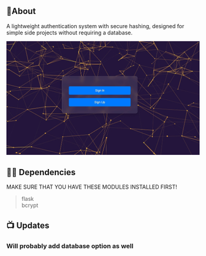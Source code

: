 ## 📝About
A lightweight authentication system with secure hashing, designed for simple side projects without requiring a database.<br>

<img src="1.jpg">

## 👨‍💻 Dependencies
MAKE SURE THAT YOU HAVE THESE MODULES INSTALLED FIRST!
> flask<br>
> bcrypt<br>



## 📺 Updates
<h3>Will probably add database option as well </h3>



